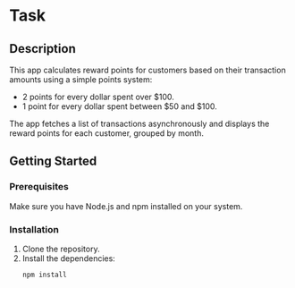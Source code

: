 # Task

## Description
This app calculates reward points for customers based on their transaction amounts using a simple points system:
- 2 points for every dollar spent over $100.
- 1 point for every dollar spent between $50 and $100.
 
The app fetches a list of transactions asynchronously and displays the reward points for each customer, grouped by month.
 
## Getting Started
 
### Prerequisites
Make sure you have Node.js and npm installed on your system.
 
### Installation
1. Clone the repository.
2. Install the dependencies:
   ```bash
   npm install
    